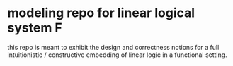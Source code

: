 # modeling repo for linear logical system F
this repo is meant to exhibit the design and correctness notions for
a full intuitionistic / constructive embedding of linear logic in a functional setting.
